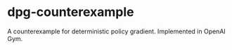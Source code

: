 # dpg-counterexample
A counterexample for deterministic policy gradient. Implemented in OpenAI Gym.
